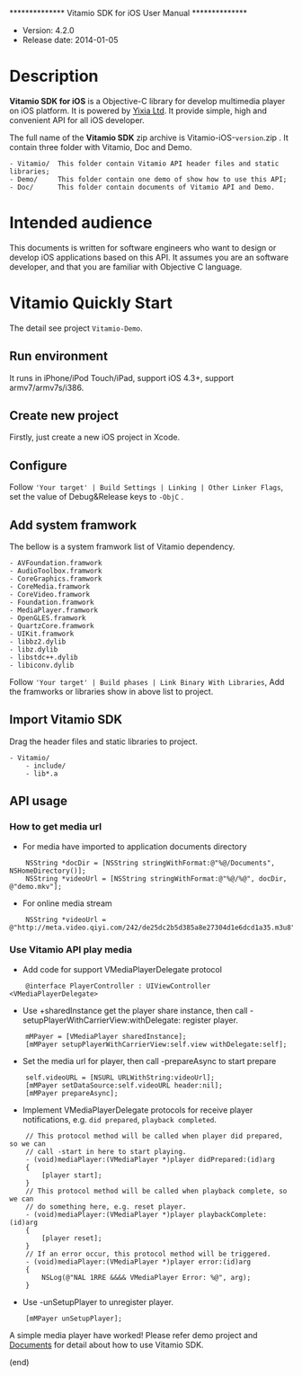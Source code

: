 ************** Vitamio SDK for iOS User Manual **************

* Version:				4.2.0
* Release date:			2014-01-05


# Description

**Vitamio SDK for iOS** is a Objective-C library for develop multimedia player on iOS
platform. It is powered by [Yixia Ltd][d1]. It provide simple, high and
convenient API for all iOS developer.

The full name of the **Vitamio SDK** zip archive is Vitamio-iOS-`version`.zip .
It contain three folder with Vitamio, Doc and Demo.

>
	- Vitamio/	This folder contain Vitamio API header files and static libraries;
	- Demo/		This folder contain one demo of show how to use this API;
	- Doc/		This folder contain documents of Vitamio API and Demo.


# Intended audience

This documents is written for software engineers who want to design or develop
iOS applications based on this API. It assumes you are an software developer,
and that you are familiar with Objective C language.


# Vitamio Quickly Start

The detail see project `Vitamio-Demo`.

## Run environment

It runs in iPhone/iPod Touch/iPad, support iOS 4.3+, support armv7/armv7s/i386.

## Create new project

Firstly, just create a new iOS project in Xcode.

## Configure

Follow `'Your target' | Build Settings | Linking | Other Linker Flags`, set
the value of Debug&Release keys to `-ObjC` .

## Add system framwork

The bellow is a system framwork list of Vitamio dependency.

>
	- AVFoundation.framwork
	- AudioToolbox.framwork
	- CoreGraphics.framwork
	- CoreMedia.framwork
	- CoreVideo.framwork
	- Foundation.framwork
	- MediaPlayer.framwork
	- OpenGLES.framwork
	- QuartzCore.framwork
	- UIKit.framwork
	- libbz2.dylib
	- libz.dylib
	- libstdc++.dylib
	- libiconv.dylib

Follow `'Your target' | Build phases | Link Binary With Libraries`, Add the
framworks or libraries show in above list to project.

## Import Vitamio SDK

Drag the header files and static libraries to project.

	- Vitamio/
		- include/
		- lib*.a

## API usage

### How to get media url

- For media have imported to application documents directory

>
```Objc
	NSString *docDir = [NSString stringWithFormat:@"%@/Documents", NSHomeDirectory()];
    NSString *videoUrl = [NSString stringWithFormat:@"%@/%@", docDir, @"demo.mkv"];
```

- For online media stream

>
```Objc
    NSString *videoUrl = @"http://meta.video.qiyi.com/242/de25dc2b5d385a8e27304d1e6dcd1a35.m3u8"
```

### Use Vitamio API play media

- Add code for support VMediaPlayerDelegate protocol

>
```Objc
	@interface PlayerController : UIViewController <VMediaPlayerDelegate>
```

- Use +sharedInstance get the player share instance, then call
  -setupPlayerWithCarrierView:withDelegate: register player.

>
```Objc
	mMPayer = [VMediaPlayer sharedInstance];
	[mMPayer setupPlayerWithCarrierView:self.view withDelegate:self];
```

- Set the media url for player, then call -prepareAsync to start prepare

>
```Objc
	self.videoURL = [NSURL URLWithString:videoUrl];
    [mMPayer setDataSource:self.videoURL header:nil];
    [mMPayer prepareAsync];
```

- Implement VMediaPlayerDelegate protocols for receive player notifications,
  e.g. `did prepared`, `playback completed`.

>
```Objc
	// This protocol method will be called when player did prepared, so we can
	// call -start in here to start playing.
	- (void)mediaPlayer:(VMediaPlayer *)player didPrepared:(id)arg
	{
		[player start];
	}
	// This protocol method will be called when playback complete, so we can
	// do something here, e.g. reset player.
	- (void)mediaPlayer:(VMediaPlayer *)player playbackComplete:(id)arg
	{
		[player reset];
	}
	// If an error occur, this protocol method will be triggered.
	- (void)mediaPlayer:(VMediaPlayer *)player error:(id)arg
	{
		NSLog(@"NAL 1RRE &&&& VMediaPlayer Error: %@", arg);
	}
```

- Use -unSetupPlayer to unregister player.

>
```Objc
	[mMPayer unSetupPlayer];
```

A simple media player have worked! Please refer demo project and
[Documents][A1] for detail about how to use Vitamio SDK.


[A1]: http://yixia.github.io/Vitamio-iOS
[d1]: http://www.vitamio.org/en/


(end)
